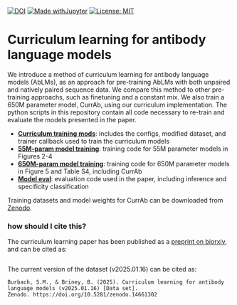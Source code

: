 [![DOI](https://zenodo.org/badge/DOI/10.5281/zenodo.14661302.svg)](https://doi.org/10.5281/zenodo.14661302)
[![Made withJupyter](https://img.shields.io/badge/Made%20with-Jupyter-orange?logo=Jupyter)](https://jupyter.org/try)
[![License: MIT](https://img.shields.io/badge/License-MIT-green.svg)](https://opensource.org/licenses/MIT)

# Curriculum learning for antibody language models

We introduce a method of curriculum learning for antibody language models (AbLMs), as an approach for pre-training AbLMs with both unpaired and natively paired sequence data. We compare this method to other pre-training approachs, such as finetuning and a constant mix. We also train a 650M parameter model, CurrAb, using our curriculum implementation. The python scripts in this repository contain all code necessary to re-train and evaluate the models presented in the paper.

* [**Curriculum training mods**](curriculum-mods/): includes the configs, modified dataset, and trainer callback used to train the curriculum models
* [**55M-param model training**](model-training_55M/): training code for 55M parameter models in Figures 2-4
* [**650M-param model training**](model-training_650M): training code for 650M parameter models in Figure 5 and Table S4, including CurrAb
* [**Model eval**](model-eval/): evaluation code used in the paper, including inference and specificity classification

Training datasets and model weights for CurrAb can be downloaded from [Zenodo](https://doi.org/10.5281/zenodo.14661302).

### how should I cite this?
The curriculum learning paper has been published as a [preprint on biorxiv](), and can be cited as:

```

```

The current version of the dataset (v2025.01.16) can be cited as:

```
Burbach, S.M., & Briney, B. (2025). Curriculum learning for antibody language models (v2025.01.16) [Data set]. 
Zenodo. https://doi.org/10.5281/zenodo.14661302
```